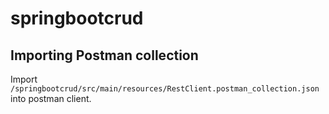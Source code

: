 # springbootcrud

## Importing Postman collection

Import `/springbootcrud/src/main/resources/RestClient.postman_collection.json` into postman client.
